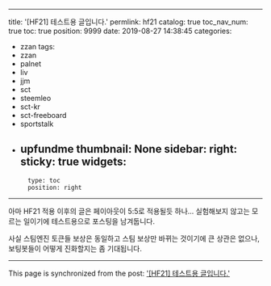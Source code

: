 
---
title: '[HF21] 테스트용 글입니다.'
permlink: hf21
catalog: true
toc_nav_num: true
toc: true
position: 9999
date: 2019-08-27 14:38:45
categories:
- zzan
tags:
- zzan
- palnet
- liv
- jjm
- sct
- steemleo
- sct-kr
- sct-freeboard
- sportstalk
- upfundme
thumbnail: None
sidebar:
    right:
        sticky: true
widgets:
    -
        type: toc
        position: right
---


아마 HF21 적용 이후의 글은 페이아웃이 5:5로 적용될듯 하나... 실험해보지 않고는 모르는 일이기에 테스트용으로 포스팅을 남겨둡니다. 

사실 스팀엔진 토큰들 보상은 동일하고 스팀 보상만 바뀌는 것이기에 큰 상관은 없으나, 보팅봇들이 어떻게 진화할지는 좀 기대됩니다.

- - -

This page is synchronized from the post: ['[HF21] 테스트용 글입니다.'](https://steemit.com/@glory7/hf21)

